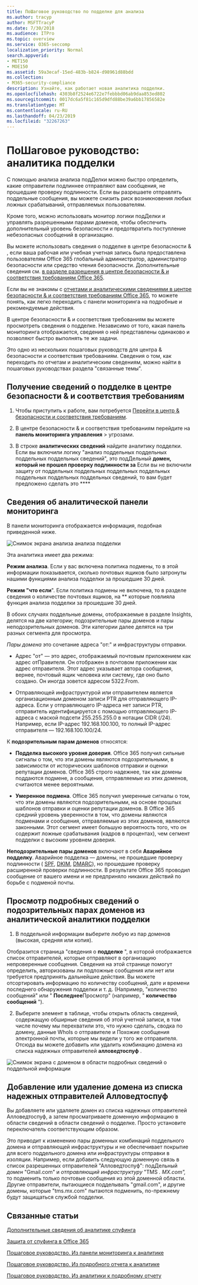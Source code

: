 ```yaml
---
title: ПоШаговое руководство по подделке для анализа
ms.author: tracyp
author: MSFTTracyP
ms.date: 7/30/2018
ms.audience: ITPro
ms.topic: overview
ms.service: O365-seccomp
localization_priority: Normal
search.appverid:
- MET150
- MOE150
ms.assetid: 59a3ecaf-15ed-483b-b824-d98961d88bdd
ms.collection:
- M365-security-compliance
description: Узнайте, как работает новая аналитика подделки.
ms.openlocfilehash: 4303b8f2524e6722e7febbbd06ab9daa853ed802
ms.sourcegitcommit: 0017dc6a5f81c165d9dfd88be39a6bb17856582e
ms.translationtype: MT
ms.contentlocale: ru-RU
ms.lasthandoff: 04/23/2019
ms.locfileid: "32267263"
---
```

# <a name="walkthrough-spoof-intelligence-insight"></a>ПоШаговое руководство: аналитика подделки

С помощью анализа анализа подДелки можно быстро определить, какие отправители подлиннее отправляют вам сообщения, не прошедшие проверку подлинности. Если вы разрешаете отправлять поддельные сообщения, вы можете снизить риск возникновения любых ложных срабатываний, отправляемых пользователям.
  
Кроме того, можно использовать монитор логики подДелки и управлять разрешенными парами доменов, чтобы обеспечить дополнительный уровень безопасности и предотвратить поступление небезопасных сообщений в организацию.
  
Вы можете использовать сведения о подделке в центре безопасности &amp; , если ваша рабочая или учебная учетная запись была предоставлена пользователям Office 365 глобальный администратор, администратор безопасности или средство чтения безопасности. Дополнительные сведения см. [в разделе разрешения в центре безопасности &amp; и соответствия требованиям Office 365](permissions-in-the-security-and-compliance-center.md).
  
Если вы не знакомы с [отчетами и аналитическими сведениями в центре безопасности &amp; и соответствия требованиям Office 365](reports-and-insights-in-security-and-compliance.md), то можете понять, как легко переходить с панели мониторинга на подробные и рекомендуемые действия.
  
В центре безопасности &amp; и соответствия требованиям вы можете просмотреть сведения о подделке. Независимо от того, какая панель мониторинга отображается, сведения о ней представлены одинаково и позволяют быстро выполнять те же задачи.
  
Это одно из нескольких пошаговых руководств для центра &amp; безопасности и соответствия требованиям. Сведения о том, как переходить по отчетам и аналитическим сведениям, можно найти в пошаговых руководствах раздела "связанные темы".
  
## <a name="getting-to-the-spoof-intelligence-insight-in-the-security-amp-compliance-center"></a>Получение сведений о подделке в центре безопасности &amp; и соответствия требованиям

1. Чтобы приступить к работе, вам потребуется [Перейти в центр &amp; безопасности и соответствия требованиям](go-to-the-securitycompliance-center.md).
    
2. В центре безопасности &amp; и соответствия требованиям перейдите на **панель мониторинга** **управления** \> угрозами.
    
3. В строке **аналитических сведений** найдите аналитику подделки. Если вы включили логику "анализ поддельных поддельных поддельных поддельных сведений", это подДельный **домен, который не прошел проверку подлинности за** Если вы не включили защиту от поддельных поддельных поддельных поддельных поддельных поддельных поддельных сведений, то вам будет предложено сделать это **** 
    
## <a name="about-the-insight-on-the-dashboard"></a>Сведения об аналитической панели мониторинга

В панели мониторинга отображается информация, подобная приведенной ниже.
  
![Снимок экрана анализа анализа подделки](media/28aeabac-c1a1-4d16-9fbe-14996f742a9a.png)
  
Эта аналитика имеет два режима:
  
 **Режим анализа**. Если у вас включена политика подмены, то в этой информации показывается, сколько почтовых ящиков было затронуты нашими функциями анализа подделки за прошедшие 30 дней. 
  
 **Режим "что если**". Если политика подмены не включена, то в разделе сведения о количестве почтовых ящиков, на ** которые повлияла функция анализа подделки за прошедшие 30 дней. 
  
В обоих случаях поддельные домены, отображаемые в разделе Insights, делятся на две категории; подозрительные пары доменов и пары неподозрительных доменов. Эти категории далее делятся на три разных сегмента для просмотра. 
  
*Пары домена* это сочетание адреса "от:" и инфраструктуры отправки. 
  
- Адрес "от" — это адрес, отображаемый почтовым приложением как адрес отПравителя. Он отображен в почтовом приложении как адрес отправителя. Этот адрес указывает автора сообщения, вернее, почтовый ящик человека или систему, где оно было создано. Он иногда зовется адресом 5322.From.
    
- Отправляющей инфраструктурой или отправителем является организационным доменом записи PTR для отправляющего IP-адреса. Если у отправляющего IP-адреса нет записи PTR, отправитель идентифицируется с помощью отправляющего IP-адреса с маской подсети 255.255.255.0 в нотации CIDR (/24). Например, если IP-адрес 192.168.100.100, то полный IP-адрес отправителя — 192.168.100.100/24.
    
 К **подозрительным парам доменов** относятся: 
  
- **Подделка высокого уровня доверия**. Office 365 получил сильные сигналы о том, что эти домены являются подозрительными, в зависимости от исторических шаблонов отправки и оценки репутации доменов. Office 365 строго надежнее, так как домены поддаются подмене, а сообщения, отправляемые из этих доменов, считаются менее вероятными. 
    
- **Умеренное подмена**. Office 365 получил умеренные сигналы о том, что эти домены являются подозрительными, на основе прошлых шаблонов отправки и оценки репутации доменов. В Office 365 средний уровень уверенности в том, что домены являются подменами и сообщения, отправляемые из этих доменов, являются законными. Этот сегмент имеет большую вероятность того, что он содержит ложные срабатывания (кадров в процентах), чем сегмент подделки с высоким уровнем доверия. 
    
 **Неподозрительные пары доменов** включают в себя **Аварийное подделку**. Аварийное подделка — домены, не прошедшие проверку подлинности ( [SPF](https://docs.microsoft.com/office365/SecurityCompliance/how-office-365-uses-spf-to-prevent-spoofing), [DKIM](https://docs.microsoft.com/office365/SecurityCompliance/use-dkim-to-validate-outbound-email), [DMARC](https://docs.microsoft.com/office365/SecurityCompliance/use-dmarc-to-validate-email)), но прошедшие проверку расширенной проверки подлинности. В результате Office 365 проводил сообщение от вашего имени и не предприняло никаких действий по борьбе с подменой почты. 
  
## <a name="view-detailed-information-about-suspicious-domain-pairs-from-the-spoof-intelligence-insight"></a>Просмотр подробных сведений о подозрительных парах доменов из аналитической аналитики подделки

1. В поддельной информации выберите любую из пар доменов (высокая, средняя или копия).
  
Отобразится страница "сведения о **подделке** ", в которой отображается список отправителей, которые отправляют в организацию непроверенные сообщения. Сведения на этой странице помогут определить, авторизованы ли подложные сообщения или нет или требуется предпринять дальнейшие действия. Вы можете отсортировать информацию по количеству сообщений, дате и времени последнего обнаружения подделки и т. д. (Например, "количество сообщений" или " **Последнее**Просмотр" (например, " **количество сообщений** "). 
    
2. Выберите элемент в таблице, чтобы открыть область сведений, содержащую обширные сведения об этой учетной записи, в том числе почему мы перехватили это, что нужно сделать, сводка по домену, данные WhoIs о отправителе и Похожие сообщения электронной почты, которые мы видели у того же отправителя. Отсюда вы можете добавить или удалить комбинацию домена из списка надежных отправителей **алловедтоспуф** . 
  
![Снимок экрана с доменом в области подробных сведений о поддельной информации](media/03ad3e6e-2010-4e8e-b92e-accc8bbebb79.png)
  
## <a name="add-or-remove-a-domain-from-the-allowedtospoof-safe-sender-list"></a>Добавление или удаление домена из списка надежных отправителей Алловедтоспуф

Вы добавляете или удаляете домен из списка надежных отправителей Алловедтоспуф, а затем просматриваете доменную информацию в области сведений в области сведений о подделке. Просто установите переключатель соответствующим образом.
  
Это приводит к изменению пары доменных комбинаций поддельного домена и отправляющей инфраструктуры и не обеспечивает покрытие для всего поддельного домена или инфраструктуры отправки в изоляции. Например, если добавить следующую доменную связь в список разрешенных отправителей "Алловедтоспуф": подДельный *домен* "Gmail.com" и *отправляющий инфраструктуру* "TMS *. MX.com",* то подменить только почтовые сообщения из этой доменной области. Другие отправители, пытающиеся подделывать "gmail.com", и другие домены, которые "tms.mx.com" пытаются подменить, по-прежнему будут защищаться службой подделки. 
  
## <a name="related-topics"></a>Связанные статьи

[Дополнительные сведения об аналитике спуфинга](learn-about-spoof-intelligence.md)
  
[Защита от спуфинга в Office 365](anti-spoofing-protection.md)
  
[Пошаговое руководство. Из панели мониторинга к аналитике](from-a-dashboard-to-an-insight.md)
  
[Пошаговое руководство. Из подробного отчета к аналитике](from-a-detailed-report-to-an-insight.md)
  
[Пошаговое руководство. Из аналитики к подробному отчету](from-an-insight-to-a-detailed-report.md)
  

